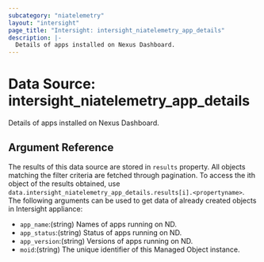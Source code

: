 ```yaml
---
subcategory: "niatelemetry"
layout: "intersight"
page_title: "Intersight: intersight_niatelemetry_app_details"
description: |-
  Details of apps installed on Nexus Dashboard.
---
```


# Data Source: intersight_niatelemetry_app_details
Details of apps installed on Nexus Dashboard.
## Argument Reference
The results of this data source are stored in `results` property.
All objects matching the filter criteria are fetched through pagination.
To access the ith object of the results obtained, use `data.intersight_niatelemetry_app_details.results[i].<propertyname>`.
The following arguments can be used to get data of already created objects in Intersight appliance:
* `app_name`:(string) Names of apps running on ND. 
* `app_status`:(string) Status of apps running on ND. 
* `app_version`:(string) Versions of apps running on ND. 
* `moid`:(string) The unique identifier of this Managed Object instance. 
 
